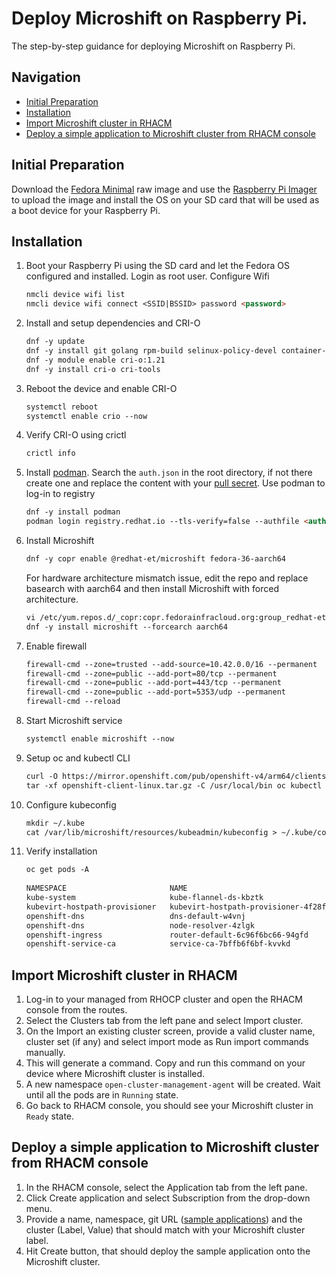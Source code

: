 # Deploy Microshift on Raspberry Pi.

The step-by-step guidance for deploying Microshift on Raspberry Pi.

## Navigation

- [Initial Preparation](#initial-preparation)
- [Installation](#installation)
- [Import Microshift cluster in RHACM](#import-microshift-cluster-in-rhacm)
- [Deploy a simple application to Microshift cluster from RHACM console](#deploy-a-simple-application-to-microshift-cluster-from-rhacm-console)

## Initial Preparation

Download the [Fedora Minimal](https://arm.fedoraproject.org/) raw image and use the [Raspberry Pi Imager](https://www.raspberrypi.com/software/) 
to upload the image and install the OS on your SD card that will be used as a boot device for your Raspberry Pi.
   
## Installation

1. Boot your Raspberry Pi using the SD card and let the Fedora OS configured and installed. Login as root user. Configure Wifi
   ```markdown
   nmcli device wifi list
   nmcli device wifi connect <SSID|BSSID> password <password>
   ```
2. Install and setup dependencies and CRI-O
   ```markdown
   dnf -y update
   dnf -y install git golang rpm-build selinux-policy-devel container-selinux
   dnf -y module enable cri-o:1.21
   dnf -y install cri-o cri-tools
   ```
3. Reboot the device and enable CRI-O
   ```markdown
   systemctl reboot
   systemctl enable crio --now
   ```
4. Verify CRI-O using crictl
   ```markdown
   crictl info
   ```
5. Install [podman](https://podman.io/). Search the `auth.json` in the root directory, if not there create one and replace the content 
with your [pull secret](https://cloud.redhat.com/openshift/install/pull-secret). Use podman to log-in to registry
   ```markdown
   dnf -y install podman
   podman login registry.redhat.io --tls-verify=false --authfile <authfile_path>
   ```
6. Install Microshift
   ```markdown
   dnf -y copr enable @redhat-et/microshift fedora-36-aarch64
   ```
   For hardware architecture mismatch issue, edit the repo and replace basearch with aarch64 and then install Microshift with forced architecture.
   ```markdown
   vi /etc/yum.repos.d/_copr:copr.fedorainfracloud.org:group_redhat-et:microshift.repo
   dnf -y install microshift --forcearch aarch64
   ```
8. Enable firewall
   ```markdown
   firewall-cmd --zone=trusted --add-source=10.42.0.0/16 --permanent
   firewall-cmd --zone=public --add-port=80/tcp --permanent
   firewall-cmd --zone=public --add-port=443/tcp --permanent
   firewall-cmd --zone=public --add-port=5353/udp --permanent
   firewall-cmd --reload
   ```
9. Start Microshift service
   ```markdown
   systemctl enable microshift --now
   ``` 
10. Setup oc and kubectl CLI
    ```markdown
    curl -O https://mirror.openshift.com/pub/openshift-v4/arm64/clients/ocp/stable/openshift-client-linux.tar.gz
    tar -xf openshift-client-linux.tar.gz -C /usr/local/bin oc kubectl
    ```
11. Configure kubeconfig
    ```markdown
    mkdir ~/.kube
    cat /var/lib/microshift/resources/kubeadmin/kubeconfig > ~/.kube/config
    ```
12. Verify installation
     ```markdown
     oc get pods -A
   
     NAMESPACE                       NAME                                  READY   STATUS    RESTARTS   AGE
     kube-system                     kube-flannel-ds-kbztk                 1/1     Running   0          10m
     kubevirt-hostpath-provisioner   kubevirt-hostpath-provisioner-4f28f   1/1     Running   0          6m29s
     openshift-dns                   dns-default-w4vnj                     2/2     Running   0          10m
     openshift-dns                   node-resolver-4zlgk                   1/1     Running   0          10m
     openshift-ingress               router-default-6c96f6bc66-94gfd       1/1     Running   0          10m
     openshift-service-ca            service-ca-7bffb6f6bf-kvvkd           1/1     Running   0          10m
     ```

## Import Microshift cluster in RHACM

1. Log-in to your managed from RHOCP cluster and open the RHACM console from the routes.
2. Select the Clusters tab from the left pane and select Import cluster.
3. On the Import an existing cluster screen, provide a valid cluster name, cluster set (if any) and select import mode as Run import commands manually.
4. This will generate a command. Copy and run this command on your device where Microshift cluster is installed.
5. A new namespace `open-cluster-management-agent` will be created. Wait until all the pods are in `Running` state.
6. Go back to RHACM console, you should see your Microshift cluster in `Ready` state.

## Deploy a simple application to Microshift cluster from RHACM console

1. In the RHACM console, select the Application tab from the left pane.
2. Click Create application and select Subscription from the drop-down menu.
3. Provide a name, namespace, git URL ([sample applications](https://github.com/stolostron/application-samples)) and the cluster (Label, Value) that should match with 
your Microshift cluster label.
4. Hit Create button, that should deploy the sample application onto the Microshift cluster.